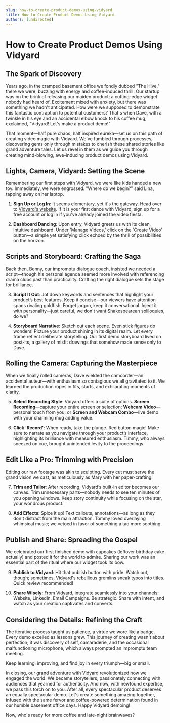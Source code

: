 ```yaml
---
slug: how-to-create-product-demos-using-vidyard
title: How to Create Product Demos Using Vidyard
authors: [undirected]
---
```



# How to Create Product Demos Using Vidyard

## The Spark of Discovery

Years ago, in the cramped basement office we fondly dubbed "The Hive," there we were, buzzing with energy and coffee-induced thrill. Our startup was on the brink of releasing our maiden product: a cutting-edge widget nobody had heard of. Excitement mixed with anxiety, but there was something we hadn't anticipated. How were we supposed to demonstrate this fantastic contraption to potential customers? That's when Dave, with a twinkle in his eye and an accidental elbow knock to his coffee mug, exclaimed, "Vidyard! Let's make a product demo!"

That moment—half pure chaos, half inspired eureka—set us on this path of creating video magic with Vidyard. We've fumbled through processes, discovering gems only through mistakes to cherish these shared stories like grand adventure tales. Let us revel in them as we guide you through creating mind-blowing, awe-inducing product demos using Vidyard.

## Lights, Camera, Vidyard: Setting the Scene

Remembering our first steps with Vidyard, we were like kids handed a new toy. Immediately, we were engrossed. "Where do we begin?" said Lina, tapping away on her laptop.

1. **Sign Up or Log In**: It seems elementary, yet it's the gateway. Head over to [Vidyard's website](https://www.vidyard.com/). If it is your first dance with Vidyard, sign up for a free account or log in if you've already joined the video fiesta.

2. **Dashboard Dancing**: Upon entry, Vidyard greets us with its clean, intuitive dashboard. Under 'Manage Videos,' click on the 'Create Video' button—a simple yet satisfying click echoed by the thrill of possibilities on the horizon.

## Scripts and Storyboard: Crafting the Saga

Back then, Benny, our impromptu dialogue coach, insisted we needed a script—though his personal agenda seemed more involved with referencing drama clubs past than practicality. Crafting the right dialogue sets the stage for brilliance.

3. **Script It Out**: Jot down keywords and sentences that highlight your product’s best features. Keep it concise—our viewers have attention spans rivaling goldfish. Forget jargon, keep it conversational. Inject it with personality—just careful, we don't want Shakespearean soliloquies, do we?

4. **Storyboard Narrative**: Sketch out each scene. Even stick figures do wonders! Picture your product shining in its digital realm. Let every frame reflect deliberate storytelling. Our first demo storyboard lived on post-its, a gallery of misfit drawings that somehow made sense only to Dave.

## Rolling the Camera: Capturing the Masterpiece

When we finally rolled cameras, Dave wielded the camcorder—an accidental auteur—with enthusiasm so contagious we all gravitated to it. We learned the production ropes in fits, starts, and exhilarating moments of clarity.

5. **Select Recording Style**: Vidyard offers a suite of options. **Screen Recording**—capture your entire screen or selection; **Webcam Video**—personal touch from you; or **Screen and Webcam Combo**—live demo with your charming mug adding value.

6. **Click 'Record'**: When ready, take the plunge. Red button magic! Make sure to narrate as you navigate through your product’s interface, highlighting its brilliance with measured enthusiasm. Timmy, who always sneezed on cue, brought unintended levity to the proceedings.

## Edit Like a Pro: Trimming with Precision

Editing our raw footage was akin to sculpting. Every cut must serve the grand vision we cast, as meticulously as Mary with her paper-crafting.

7. **Trim and Tailor**: After recording, Vidyard’s built-in editor becomes our canvas. Trim unnecessary parts—nobody needs to see ten minutes of you opening windows. Keep story continuity while focusing on the star, your wondrous product.

8. **Add Effects**: Spice it up! Text callouts, annotations—as long as they don't distract from the main attraction. Tommy loved overlaying whimsical music; we vetoed in favor of something a tad more soothing. 

## Publish and Share: Spreading the Gospel

We celebrated our first finished demo with cupcakes (leftover birthday cake actually) and posted it for the world to admire. Sharing our work was an essential part of the ritual where our widget took its bow.

9. **Publish to Vidyard**: Hit that publish button with pride. Watch out, though; sometimes, Vidyard's rebellious gremlins sneak typos into titles. Quick review recommended!

10. **Share Wisely**: From Vidyard, integrate seamlessly into your channels: Website, LinkedIn, Email Campaigns. Be strategic. Share with intent, and watch as your creation captivates and converts.

## Considering the Details: Refining the Craft

The iterative process taught us patience, a virtue we wore like a badge. Every demo excelled as lessons grew. This journey of creating wasn't about perfection; it was discovery of self, camaraderie, and the occasional malfunctioning microphone, which always prompted an impromptu team meeting.

Keep learning, improving, and find joy in every triumph—big or small.

In closing, our grand adventure with Vidyard revolutionized how we engaged the world. We became storytellers, passionately connecting with audiences that yearned for authenticity. And now, with newfound expertise, we pass this torch on to you. After all, every spectacular product deserves an equally spectacular demo. Let's create something amazing together, infused with the same fervor and coffee-powered determination found in our humble basement office days. Happy Vidyard demoing!

Now, who's ready for more coffee and late-night brainwaves?